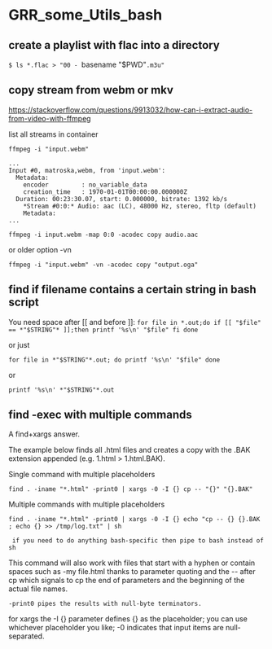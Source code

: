 # GRR_some_Utils_bash

## create  a playlist with flac into a directory
`$ ls *.flac > "00 - `basename "$PWD"`.m3u" `


## copy stream from webm or mkv

https://stackoverflow.com/questions/9913032/how-can-i-extract-audio-from-video-with-ffmpeg

list all streams in container

`ffmpeg -i "input.webm" `

    ...
    Input #0, matroska,webm, from 'input.webm':
      Metadata:
        encoder         : no_variable_data
        creation_time   : 1970-01-01T00:00:00.000000Z
      Duration: 00:23:30.07, start: 0.000000, bitrate: 1392 kb/s
        *Stream #0:0:* Audio: aac (LC), 48000 Hz, stereo, fltp (default)
        Metadata:
    ...

`ffmpeg -i input.webm -map 0:0 -acodec copy audio.aac`

or older option -vn

`ffmpeg -i "input.webm" -vn -acodec copy "output.oga"`

## find if filename contains a certain string in bash script

You need space after [[ and before ]]:
`for file in *.out;do
  if [[ "$file" == *"$STRING"* ]];then
    printf '%s\n' "$file"
  fi
done`

or just

`for file in *"$STRING"*.out; do
    printf '%s\n' "$file"
done `

or

` printf '%s\n' *"$STRING"*.out `


## find -exec with multiple commands

A find+xargs answer.

The example below finds all .html files and creates a copy with the .BAK extension appended (e.g. 1.html > 1.html.BAK).

Single command with multiple placeholders

    find . -iname "*.html" -print0 | xargs -0 -I {} cp -- "{}" "{}.BAK"
    
Multiple commands with multiple placeholders

    find . -iname "*.html" -print0 | xargs -0 -I {} echo "cp -- {} {}.BAK ; echo {} >> /tmp/log.txt" | sh

     if you need to do anything bash-specific then pipe to bash instead of sh
 
This command will also work with files that start with a hyphen or contain spaces such as -my file.html thanks to parameter quoting and the -- after cp which signals to cp the end of parameters and the beginning of the actual file names.

    -print0 pipes the results with null-byte terminators.

for xargs the -I {} parameter defines {} as the placeholder; you can use whichever placeholder you like; -0 indicates that input items are null-separated.


